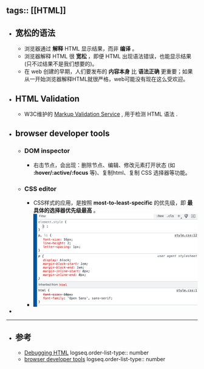tags:: [[HTML]]
---

- ## 宽松的语法
	- 浏览器通过 **解释** HTML 显示结果，而非 **编译** 。
	- 浏览器解释 HTML 很 **宽松** ，即便 HTML 出现语法错误，也能显示结果 (只不过结果不是我们想要的)。
	- 在 web 创建的早期，人们要发布的 **内容本身** 比 **语法正确** 更重要；如果从一开始浏览器解释HTML就很严格，web可能没有现在这么受欢迎。
- ## HTML Validation
	- W3C维护的  [Markup Validation Service](https://validator.w3.org/) , 用于检测 HTML 语法 .
- ## browser developer tools
	- ### DOM inspector
		- 右击节点，会出现：删除节点、编辑、修改元素打开状态 (如 **:hover/:active/:focus** 等)、复制html、复制 CSS 选择器等功能。
	- ### CSS editor
		- CSS样式的应用，是按照 **most-to-least-specific** 的优先级，即 **最具体的选择器优先级最高** 。
		- ![image-20221127214807081.png](../assets/image-20221127214807081_1701182237925_0.png)
-
- ---
- ## 参考
	- [Debugging HTML](https://developer.mozilla.org/en-US/docs/Learn/HTML/Introduction_to_HTML/Debugging_HTML)
	  logseq.order-list-type:: number
	- [browser developer tools](https://developer.mozilla.org/en-US/docs/Learn/Common_questions/What_are_browser_developer_tools)
	  logseq.order-list-type:: number